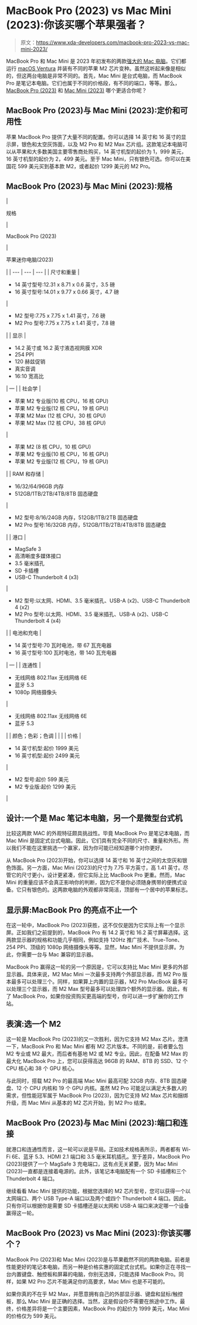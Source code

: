 # MacBook Pro (2023) vs Mac Mini (2023):你该买哪个苹果强者？

> 原文：<https://www.xda-developers.com/macbook-pro-2023-vs-mac-mini-2023/>

MacBook Pro 和 Mac Mini 是 2023 年初发布的两款[强大的 Mac 电脑](http://xda-developers.com/best-macs)。它们都运行 [macOS Ventura](http://xda-developers.com/macos-ventura) 并装有不同的苹果 M2 芯片变种。虽然这听起来像是相似的，但这两台电脑是非常不同的。首先，Mac Mini 是台式电脑，而 MacBook Pro 是笔记本电脑。它们也属于不同的价格段，有不同的端口，等等。那么， [MacBook Pro (2023)](http://xda-developers.com/macbook-pro-2023) 和 [Mac Mini (2023)](http://xda-developers.com/mac-mini) 哪个更适合你呢？

## MacBook Pro (2023)与 Mac Mini (2023):定价和可用性

苹果 MacBook Pro 提供了大量不同的配置。你可以选择 14 英寸和 16 英寸的显示屏，银色和太空灰饰面，以及 M2 Pro 和 M2 Max 芯片组。这款笔记本电脑可以从苹果和大多数美国主要零售商处购买，14 英寸机型的起价为 1，999 美元，16 英寸机型的起价为 2，499 美元。至于 Mac Mini，只有银色可选。你可以在美国花 599 美元买到基本款 M2，或者起价 1299 美元的 M2 Pro。

## MacBook Pro (2023)与 Mac Mini (2023):规格

| 

规格

 | 

MacBook Pro (2023)

 | 

苹果迷你电脑(2023)

 |
| --- | --- | --- |
| 尺寸和重量 | 

*   14 英寸型号:12.31 x 8.71 x 0.6 英寸，3.5 磅
*   16 英寸型号:14.01 x 9.77 x 0.66 英寸，4.7 磅

 | 

*   M2 型号:7.75 x 7.75 x 1.41 英寸，7.6 磅
*   M2 Pro 型号:7.75 x 7.75 x 1.41 英寸，7.8 磅

 |
| 显示 | 

*   14.2 英寸或 16.2 英寸液态视网膜 XDR
*   254 PPI
*   120 赫兹促销
*   真实音调
*   16:10 宽高比

 | — |
| 社会学 | 

*   苹果 M2 专业版(10 核 CPU，16 核 GPU)
*   苹果 M2 专业版(12 核 CPU，19 核 GPU)
*   苹果 M2 Max (12 核 CPU，30 核 GPU)
*   苹果 M2 Max (12 核 CPU，38 核 GPU)

 | 

*   苹果 M2 (8 核 CPU，10 核 GPU)
*   苹果 M2 专业版(10 核 CPU，16 核 GPU)
*   苹果 M2 专业版(12 核 CPU，19 核 GPU)

 |
| RAM 和存储 | 

*   16/32/64/96GB 内存
*   512GB/1TB/2TB/4TB/8TB 固态硬盘

 | 

*   M2 型号:8/16/24GB 内存，512GB/1TB/2TB 固态硬盘
*   M2 Pro 型号:16/32GB 内存，512GB/1TB/2TB/4TB/8TB 固态硬盘

 |
| 港口 | 

*   MagSafe 3
*   高清晰度多媒体接口
*   3.5 毫米插孔
*   SD 卡插槽
*   USB-C Thunderbolt 4 (x3)

 | 

*   M2 型号:以太网、HDMI、3.5 毫米插孔、USB-A (x2)、USB-C Thunderbolt 4 (x2)
*   M2 Pro 型号:以太网、HDMI、3.5 毫米插孔、USB-A (x2)、USB-C Thunderbolt 4 (x4)

 |
| 电池和充电 | 

*   14 英寸型号:70 瓦时电池，带 67 瓦充电器
*   16 英寸型号:100 瓦时电池，带 140 瓦充电器

 | — |
| 连通性 | 

*   无线网络 802.11ax 无线网络 6E
*   蓝牙 5.3
*   1080p 网络摄像头

 | 

*   无线网络 802.11ax 无线网络 6E
*   蓝牙 5.3

 |
| 颜色；色彩；色调 |  |  |
| 价格 | 

*   14 英寸机型:起价 1999 美元
*   16 英寸机型:起价 2499 美元

 | 

*   M2 型号:起价 599 美元
*   M2 专业版:起价 1299 美元

 |

## 设计:一个是 Mac 笔记本电脑，另一个是微型台式机

比较这两款 MAC 的外观特征颇具挑战性。毕竟 MacBook Pro 是笔记本电脑，而 Mac Mini 是固定式台式电脑。因此，它们具有完全不同的尺寸、重量和外形。所以我们不能在这里挑选一个赢家，因为你可能已经知道哪个对你更好。

从 MacBook Pro (2023)开始，你可以选择 14 英寸和 16 英寸之间的太空灰和银色饰面。另一方面，Mac Mini (2023)的尺寸为 7.75 平方英寸，高 1.41 英寸。尽管它的尺寸更小，设计更紧凑，但它实际上比 MacBook Pro 更重。然而，Mac Mini 的重量应该不会真正影响你的判断，因为它不是你必须随身携带的便携式设备。它只有银色的。这两款电脑的外观都非常简洁，顶部有一个居中的苹果标志。

## 显示屏:MacBook Pro 的亮点不止一个

在这一轮中，MacBook Pro (2023)获胜，这不仅仅是因为它实际上有一个显示屏。正如我们之前提到的，MacBook Pro 有 14.2 英寸和 16.2 英寸屏幕选择。这两款显示器的规格和功能几乎相同，例如支持 120Hz 推广技术、True-Tone、254 PPI、顶级的 1080p 网络摄像头等等。显然，Mac Mini 不提供显示屏。为此，你需要一台与 Mac 兼容的显示器。

MacBook Pro 赢得这一轮的另一个原因是，它可以支持比 Mac Mini 更多的外部显示器。具体来说，M2 Mac Mini 一次最多支持两个外部显示器，而 M2 Pro 版本最多可以处理三个。同样，如果算上内置的显示器，M2 Pro MacBook 最多可以处理三个显示器，而 M2 Max 型号最多可以处理四个额外的显示器。因此，有了 MacBook Pro，如果你投资购买更高端的型号，你可以进一步扩展你的工作站。

## 表演:选一个 M2

这一轮是 MacBook Pro (2023)的又一次胜利，因为它支持 M2 Max 芯片。澄清一下，MacBook Pro 和 Mac Mini 都有 M2 芯片版本。不同的是，前者要么包 M2 专业或 M2 最大，而后者有基地 M2 或 M2 专业。因此，在配备 M2 Max 的最大化 MacBook Pro 上，您可以获得高达 96GB 的 RAM、8TB 的 SSD、12 个 CPU 核心和 38 个 GPU 核心。

与此同时，搭载 M2 Pro 的最高端 Mac Mini 最高可配 32GB 内存、8TB 固态硬盘、12 个 CPU 内核和 19 个 GPU 内核。虽然 M2 Pro 可能足以满足大多数人的需求，但性能冠军属于 MacBook Pro (2023)，因为它支持 M2 Max 芯片和捆绑升级，而 Mac Mini 从基本的 M2 芯片开始，到 M2 Pro 结束。

## MacBook Pro (2023)与 Mac Mini (2023):端口和连接

就港口和连通性而言，这一轮可以说是平局。正如技术规格表所示，两者都有 Wi-Fi 6E、蓝牙 5.3、HDMI 2.1 端口和 3.5 毫米耳机插孔。至于差异，MacBook Pro (2023)提供了一个 MagSafe 3 充电端口，这有点无关紧要，因为 Mac Mini (2023)一直都是连接着电源的。此外，该笔记本电脑配有一个 SD 卡插槽和三个 Thunderbolt 4 端口。

继续看看 Mac Mini 提供的功能，根据您选择的 M2 芯片型号，您可以获得一个以太网端口、两个 USB Type-A 端口以及两个或四个 Thunderbolt 4 端口。因此，只有你可以根据你是需要 SD 卡插槽还是以太网和 USB-A 端口来决定哪一个设备赢得这一轮。

## MacBook Pro (2023) vs Mac Mini (2023):你该买哪个？

MacBook Pro (2023)和 Mac Mini (2023)是与苹果截然不同的两款电脑。前者是性能更好的笔记本电脑，而另一种是价格实惠的固定式台式机。如果你正在寻找一台内置键盘、触控板和屏幕的电脑，你别无选择，只能选择 MacBook Pro。同样，如果 M2 Pro 芯片不能满足你的高要求，Mac Mini 也是不可能的。

如果你真的不在乎 M2 Max，并愿意拥有自己的外部显示器、键盘和鼠标/触控板，那么 Mac Mini 是正确的选择。当然，这是假设你不需要在旅途中工作。最终，价格差异将是一个主要因素，MacBook Pro 的起价为 1999 美元，Mac Mini 的价格仅为 599 美元。